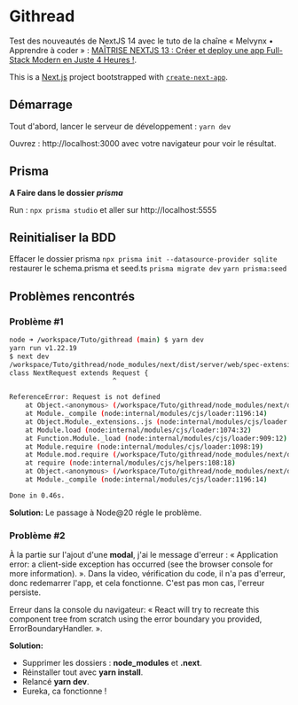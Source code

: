 # Githread

Test des nouveautés de NextJS 14 avec le tuto de la chaîne « Melvynx • Apprendre à coder » : [MAÎTRISE NEXTJS 13 : Créer et deploy une app Full-Stack Modern en Juste 4 Heures !](https://www.youtube.com/watch?v=g6RPzygnhho).

This is a [Next.js](https://nextjs.org) project bootstrapped with [`create-next-app`](https://github.com/vercel/next.js/tree/canary/packages/create-next-app).

## Démarrage

Tout d'abord, lancer le serveur de développement : `yarn dev`

Ouvrez : http://localhost:3000 avec votre navigateur pour voir le résultat.

## Prisma

**A Faire dans le dossier _prisma_**

Run : `npx prisma studio` et aller sur http://localhost:5555

## Reinitialiser la BDD

Effacer le dossier prisma
`npx prisma init --datasource-provider sqlite`
restaurer le schema.prisma et seed.ts
`prisma migrate dev`
`yarn prisma:seed`

## Problèmes rencontrés

### Problème #1

```sh
node ➜ /workspace/Tuto/githread (main) $ yarn dev
yarn run v1.22.19
$ next dev
/workspace/Tuto/githread/node_modules/next/dist/server/web/spec-extension/request.js:28
class NextRequest extends Request {
                          ^

ReferenceError: Request is not defined
    at Object.<anonymous> (/workspace/Tuto/githread/node_modules/next/dist/server/web/spec-extension/request.js:28:27)
    at Module._compile (node:internal/modules/cjs/loader:1196:14)
    at Object.Module._extensions..js (node:internal/modules/cjs/loader:1250:10)
    at Module.load (node:internal/modules/cjs/loader:1074:32)
    at Function.Module._load (node:internal/modules/cjs/loader:909:12)
    at Module.require (node:internal/modules/cjs/loader:1098:19)
    at Module.mod.require (/workspace/Tuto/githread/node_modules/next/dist/server/require-hook.js:64:28)
    at require (node:internal/modules/cjs/helpers:108:18)
    at Object.<anonymous> (/workspace/Tuto/githread/node_modules/next/dist/server/web/spec-extension/adapters/next-request.js:37:18)
    at Module._compile (node:internal/modules/cjs/loader:1196:14)

Done in 0.46s.
```

**Solution:** Le passage à Node@20 régle le problème.

### Problème #2

À la partie sur l'ajout d'une **modal**, j'ai le message d'erreur : « Application error: a client-side exception has occurred (see the browser console for more information). ».
Dans la video, vérification du code, il n'a pas d'erreur, donc redemarrer l'app, et cela fonctionne.
C'est pas mon cas, l'erreur persiste.

Erreur dans la console du navigateur: « React will try to recreate this component tree from scratch using the error boundary you provided, ErrorBoundaryHandler. ».

**Solution:**

- Supprimer les dossiers : **node_modules** et **.next**.
- Réinstaller tout avec **yarn install**.
- Relancé **yarn dev**.
- Eureka, ca fonctionne !
